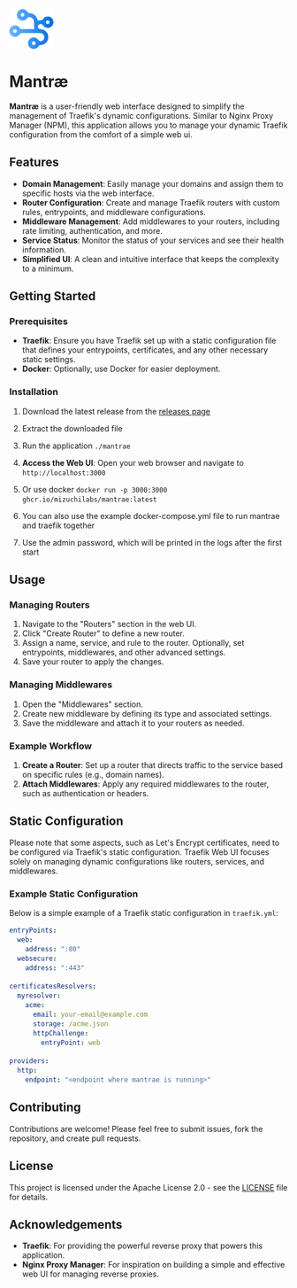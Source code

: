 <img src="./web/src/lib/images/logo.png" width="80">

# Mantræ

**Mantræ** is a user-friendly web interface designed to simplify the management of Traefik's dynamic configurations. Similar to Nginx Proxy Manager (NPM), this application allows you to manage your dynamic Traefik configuration from the comfort of a simple web ui.

## Features

- **Domain Management**: Easily manage your domains and assign them to specific hosts via the web interface.
- **Router Configuration**: Create and manage Traefik routers with custom rules, entrypoints, and middleware configurations.
- **Middleware Management**: Add middlewares to your routers, including rate limiting, authentication, and more.
- **Service Status**: Monitor the status of your services and see their health information.
- **Simplified UI**: A clean and intuitive interface that keeps the complexity to a minimum.

## Getting Started

### Prerequisites

- **Traefik**: Ensure you have Traefik set up with a static configuration file that defines your entrypoints, certificates, and any other necessary static settings.
- **Docker**: Optionally, use Docker for easier deployment.

### Installation

1. Download the latest release from the [releases page](https://github.com/MizuchiLabs/traefik-web/releases)

1. Extract the downloaded file

1. Run the application `./mantrae`

1. **Access the Web UI**:
   Open your web browser and navigate to `http://localhost:3000`

1. Or use docker `docker run -p 3000:3000 ghcr.io/mizuchilabs/mantrae:latest`

1. You can also use the example docker-compose.yml file to run mantrae and traefik together

1. Use the admin password, which will be printed in the logs after the first start

## Usage

### Managing Routers

1. Navigate to the "Routers" section in the web UI.
1. Click "Create Router" to define a new router.
1. Assign a name, service, and rule to the router. Optionally, set entrypoints, middlewares, and other advanced settings.
1. Save your router to apply the changes.

### Managing Middlewares

1. Open the "Middlewares" section.
1. Create new middleware by defining its type and associated settings.
1. Save the middleware and attach it to your routers as needed.

### Example Workflow

1. **Create a Router**: Set up a router that directs traffic to the service based on specific rules (e.g., domain names).
1. **Attach Middlewares**: Apply any required middlewares to the router, such as authentication or headers.

## Static Configuration

Please note that some aspects, such as Let's Encrypt certificates, need to be configured via Traefik's static configuration. Traefik Web UI focuses solely on managing dynamic configurations like routers, services, and middlewares.

### Example Static Configuration

Below is a simple example of a Traefik static configuration in `traefik.yml`:

```yaml
entryPoints:
  web:
    address: ":80"
  websecure:
    address: ":443"

certificatesResolvers:
  myresolver:
    acme:
      email: your-email@example.com
      storage: /acme.json
      httpChallenge:
        entryPoint: web

providers:
  http:
    endpoint: "<endpoint where mantrae is running>"
```

## Contributing

Contributions are welcome! Please feel free to submit issues, fork the repository, and create pull requests.

## License

This project is licensed under the Apache License 2.0 - see the [LICENSE](LICENSE) file for details.

## Acknowledgements

- **Traefik**: For providing the powerful reverse proxy that powers this application.
- **Nginx Proxy Manager**: For inspiration on building a simple and effective web UI for managing reverse proxies.
